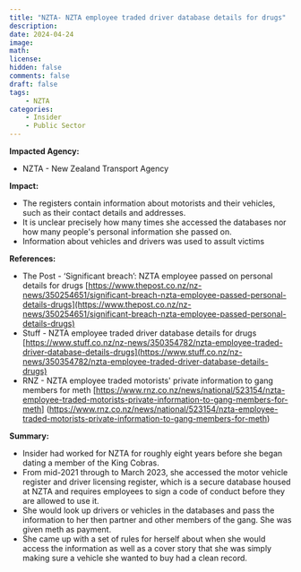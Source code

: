 ```yaml
---
title: "NZTA- NZTA employee traded driver database details for drugs"
description: 
date: 2024-04-24
image: 
math: 
license: 
hidden: false
comments: false
draft: false
tags: 
    - NZTA
categories:
    - Insider
    - Public Sector
---
```

**Impacted Agency:**
* NZTA - New Zealand Transport Agency

**Impact:**
* The registers contain information about motorists and their vehicles, such as their contact details and addresses.
* It is unclear precisely how many times she accessed the databases nor how many people's personal information she passed on.
* Information about vehicles and drivers was used to assult victims

**References:**
* The Post - ‘Significant breach’: NZTA employee passed on personal details for drugs [https://www.thepost.co.nz/nz-news/350254651/significant-breach-nzta-employee-passed-personal-details-drugs](https://www.thepost.co.nz/nz-news/350254651/significant-breach-nzta-employee-passed-personal-details-drugs)
* Stuff - NZTA employee traded driver database details for drugs [https://www.stuff.co.nz/nz-news/350354782/nzta-employee-traded-driver-database-details-drugs](https://www.stuff.co.nz/nz-news/350354782/nzta-employee-traded-driver-database-details-drugs)
* RNZ - NZTA employee traded motorists' private information to gang members for meth [https://www.rnz.co.nz/news/national/523154/nzta-employee-traded-motorists-private-information-to-gang-members-for-meth] (https://www.rnz.co.nz/news/national/523154/nzta-employee-traded-motorists-private-information-to-gang-members-for-meth)


**Summary:**
* Insider had worked for NZTA for roughly eight years before she began dating a member of the King Cobras.
* From mid-2021 through to March 2023, she accessed the motor vehicle register and driver licensing register, which is a secure database housed at NZTA and requires employees to sign a code of conduct before they are allowed to use it.
* She would look up drivers or vehicles in the databases and pass the information to her then partner and other members of the gang. She was given meth as payment.
* She came up with a set of rules for herself about when she would access the information as well as a cover story that she was simply making sure a vehicle she wanted to buy had a clean record.
